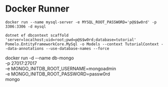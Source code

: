 # Docker Runner

`docker run --name mysql-server -e MYSQL_ROOT_PASSWORD='p@$$w0rd' -p 3306:3306 -d mysql`

`dotnet ef dbcontext scaffold 'server=localhost;uid=root;pwd=p@$$w0rd;database=tutorial' Pomelo.EntityFrameworkCore.MySql -o Models --context TutorialContext --data-annotations --use-database-names --force`

docker run -d --name db-mongo \
    -p 27017:27017 \
	-e MONGO_INITDB_ROOT_USERNAME=mongoadmin \
	-e MONGO_INITDB_ROOT_PASSWORD=passw0rd \
	mongo